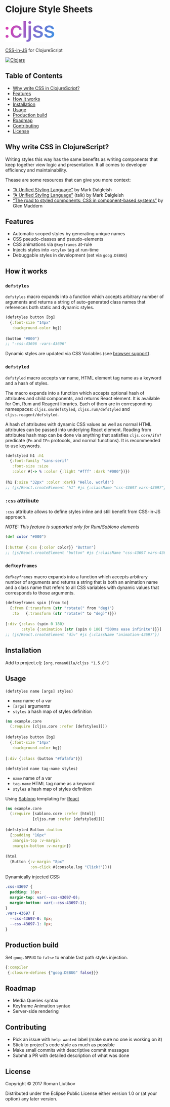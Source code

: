 # Clojure Style Sheets

<img src="logo.png" width="155" height="68" alt="cljss logo" />

[CSS-in-JS](https://speakerdeck.com/vjeux/react-css-in-js) for ClojureScript

[![Clojars](https://img.shields.io/clojars/v/org.roman01la/cljss.svg)](https://clojars.org/org.roman01la/cljss)

## Table of Contents
- [Why write CSS in ClojureScript?](#why-write-css-in-clojurescript)
- [Features](#features)
- [How it works](#how-it-works)
- [Installation](#installation)
- [Usage](#usage)
- [Production build](#production-build)
- [Roadmap](#roadmap)
- [Contributing](#contributing)
- [License](#license)

## Why write CSS in ClojureScript?

Writing styles this way has the same benefits as writing components that keep together view logic and presentation. It all comes to developer efficiency and maintainability.

Thease are some resources that can give you more context:

- [“A Unified Styling Language”](https://medium.com/seek-blog/a-unified-styling-language-d0c208de2660) by Mark Dalgleish
- [“A Unified Styling Language”](https://www.youtube.com/watch?v=X_uTCnaRe94) (talk) by Mark Dalgleish
- [“The road to styled components: CSS in component-based systems”](https://www.youtube.com/watch?v=MT4D_DioYC8) by Glen Maddern

## Features
- Automatic scoped styles by generating unique names
- CSS pseudo-classes and pseudo-elements
- CSS animations via `@keyframes` at-rule
- Injects styles into `<style>` tag at run-time
- Debuggable styles in development (set via `goog.DEBUG`)

## How it works

### `defstyles`

`defstyles` macro expands into a function which accepts arbitrary number of arguments and returns a string of auto-generated class names that references both static and dynamic styles.

```clojure
(defstyles button [bg]
  {:font-size "14px"
   :background-color bg})

(button "#000")
;; "-css-43696 -vars-43696"
```

Dynamic styles are updated via CSS Variables (see [browser support](http://caniuse.com/#feat=css-variables)).

### `defstyled`

`defstyled` macro accepts var name, HTML element tag name as a keyword and a hash of styles.

The macro expands into a function which accepts optional hash of attributes and child components, and returns React element. It is available for Om, Rum and Reagent libraries. Each of them are in corresponding namespaces: `cljss.om/defstyled`, `cljss.rum/defstyled` and `cljss.reagent/defstyled`.

A hash of attributes with dynamic CSS values as well as normal HTML attributes can be passed into underlying React element. Reading from attributes hash map can be done via anything that satisfies `cljs.core/ifn?` predicate (`Fn` and `IFn` protocols, and normal functions). It is recommended to use keywords.

```clojure
(defstyled h1 :h1
  {:font-family "sans-serif"
   :font-size :size
   :color #(-> % :color {:light "#fff" :dark "#000"})})

(h1 {:size "32px" :color :dark} "Hello, world!")
;; (js/React.createElement "h1" #js {:className "css-43697 vars-43697"} "Hello, world!")
```

### `:css` attribute

`:css` attribute allows to define styles inline and still benefit from CSS-in-JS approach.

_NOTE: This feature is supported only for Rum/Sablono elements_

```clojure
(def color "#000")

[:button {:css {:color color}} "Button"]
;; (js/React.createElement "button" #js {:className "css-43697 vars-43697"} "Button")
```

### `defkeyframes`

`defkeyframes` macro expands into a function which accepts arbitrary number of arguments and returns a string that is both an animation name and a class name that refers to all CSS variables with dynamic values that corresponds to those arguments.

```clojure
(defkeyframes spin [from to]
  {:from {:transform (str "rotate(" from "deg)")
   :to   {:transform (str "rotate(" to "deg)")}})

[:div {:class (spin 0 180)
       :style {:animation (str (spin 0 180) "500ms ease infinite")}}]
;; (js/React.createElement "div" #js {:className "animation-43697"})
```

## Installation

Add to project.clj: `[org.roman01la/cljss "1.5.0"]`

## Usage

`(defstyles name [args] styles)`

- `name` name of a var
- `[args]` arguments
- `styles` a hash map of styles definition

```clojure
(ns example.core
  (:require [cljss.core :refer [defstyles]]))

(defstyles button [bg]
  {:font-size "14px"
   :background-color bg})

[:div {:class (button "#fafafa")}]
```

`(defstyled name tag-name styles)`

- `name` name of a var
- `tag-name` HTML tag name as a keyword
- `styles` a hash map of styles definition

Using [Sablono](https://github.com/r0man/sablono) templating for [React](https://facebook.github.io/react/)
```clojure
(ns example.core
  (:require [sablono.core :refer [html]]
            [cljss.rum :refer [defstyled]]))

(defstyled Button :button
  {:padding "16px"
   :margin-top :v-margin
   :margin-bottom :v-margin})

(html
  (Button {:v-margin "8px"
           :on-click #(console.log "Click!")}))
```

Dynamically injected CSS:
```css
.css-43697 {
  padding: 16px;
  margin-top: var(--css-43697-0);
  margin-bottom: var(--css-43697-1);
}
.vars-43697 {
  --css-43697-0: 8px;
  --css-43697-1: 8px;
}
```

## Production build

Set `goog.DEBUG` to `false` to enable fast path styles injection.

```clojure
{:compiler
 {:closure-defines {"goog.DEBUG" false}}}
```

## Roadmap
- Media Queries syntax
- Keyframe Animation syntax
- Server-side rendering

## Contributing
- Pick an issue with `help wanted` label (make sure no one is working on it)
- Stick to project's code style as much as possible
- Make small commits with descriptive commit messages
- Submit a PR with detailed description of what was done

## License

Copyright © 2017 Roman Liutikov

Distributed under the Eclipse Public License either version 1.0 or (at
your option) any later version.
